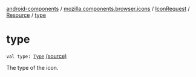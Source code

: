 [android-components](../../../index.md) / [mozilla.components.browser.icons](../../index.md) / [IconRequest](../index.md) / [Resource](index.md) / [type](./type.md)

# type

`val type: `[`Type`](-type/index.md) [(source)](https://github.com/mozilla-mobile/android-components/blob/master/components/browser/icons/src/main/java/mozilla/components/browser/icons/IconRequest.kt#L48)

The type of the icon.

